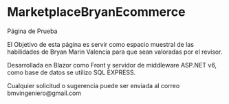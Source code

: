 # MarketplaceBryanEcommerce
<p>Página de Prueba</p>
<p>El Objetivo de esta página es servir como espacio muestral de las habilidades de Bryan Marin Valencia para que sean valoradas por el revisor.</p>
<p>Desarrollada en Blazor como Front y servidor de middleware ASP.NET v6, como base de datos se utilizo SQL EXPRESS.</p>
<p>Cualquier solicitud o sugerencia puede ser enviada al correo bmvingeniero@gmail.com</p>
